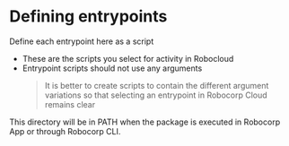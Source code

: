 # Defining entrypoints

Define each entrypoint here as a script

- These are the scripts you select for activity in Robocloud
- Entrypoint scripts should not use any arguments
  > It is better to create scripts to contain the different argument variations
  > so that selecting an entrypoint in Robocorp Cloud remains clear

This directory will be in PATH when the package is executed in Robocorp App
or through Robocorp CLI.
